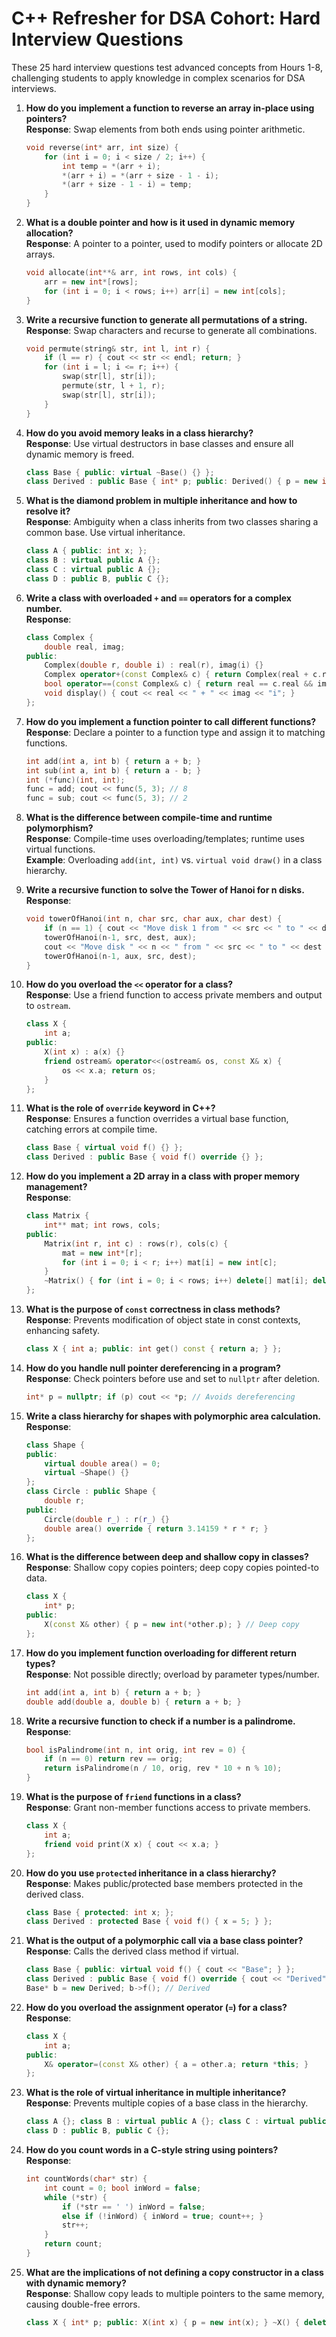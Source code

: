 # C++ Refresher for DSA Cohort: Hard Interview Questions

These 25 hard interview questions test advanced concepts from Hours 1-8, challenging students to apply knowledge in complex scenarios for DSA interviews.

1. **How do you implement a function to reverse an array in-place using pointers?**  
   **Response**: Swap elements from both ends using pointer arithmetic.  
   ```cpp
   void reverse(int* arr, int size) {
       for (int i = 0; i < size / 2; i++) {
           int temp = *(arr + i);
           *(arr + i) = *(arr + size - 1 - i);
           *(arr + size - 1 - i) = temp;
       }
   }
   ```

2. **What is a double pointer and how is it used in dynamic memory allocation?**  
   **Response**: A pointer to a pointer, used to modify pointers or allocate 2D arrays.  
   ```cpp
   void allocate(int**& arr, int rows, int cols) {
       arr = new int*[rows];
       for (int i = 0; i < rows; i++) arr[i] = new int[cols];
   }
   ```

3. **Write a recursive function to generate all permutations of a string.**  
   **Response**: Swap characters and recurse to generate all combinations.  
   ```cpp
   void permute(string& str, int l, int r) {
       if (l == r) { cout << str << endl; return; }
       for (int i = l; i <= r; i++) {
           swap(str[l], str[i]);
           permute(str, l + 1, r);
           swap(str[l], str[i]);
       }
   }
   ```

4. **How do you avoid memory leaks in a class hierarchy?**  
   **Response**: Use virtual destructors in base classes and ensure all dynamic memory is freed.  
   ```cpp
   class Base { public: virtual ~Base() {} };
   class Derived : public Base { int* p; public: Derived() { p = new int; } ~Derived() { delete p; } };
   ```

5. **What is the diamond problem in multiple inheritance and how to resolve it?**  
   **Response**: Ambiguity when a class inherits from two classes sharing a common base. Use virtual inheritance.  
   ```cpp
   class A { public: int x; };
   class B : virtual public A {};
   class C : virtual public A {};
   class D : public B, public C {};
   ```

6. **Write a class with overloaded `+` and `==` operators for a complex number.**  
   **Response**:  
   ```cpp
   class Complex {
       double real, imag;
   public:
       Complex(double r, double i) : real(r), imag(i) {}
       Complex operator+(const Complex& c) { return Complex(real + c.real, imag + c.imag); }
       bool operator==(const Complex& c) { return real == c.real && imag == c.imag; }
       void display() { cout << real << " + " << imag << "i"; }
   };
   ```

7. **How do you implement a function pointer to call different functions?**  
   **Response**: Declare a pointer to a function type and assign it to matching functions.  
   ```cpp
   int add(int a, int b) { return a + b; }
   int sub(int a, int b) { return a - b; }
   int (*func)(int, int);
   func = add; cout << func(5, 3); // 8
   func = sub; cout << func(5, 3); // 2
   ```

8. **What is the difference between compile-time and runtime polymorphism?**  
   **Response**: Compile-time uses overloading/templates; runtime uses virtual functions.  
   **Example**: Overloading `add(int, int)` vs. `virtual void draw()` in a class hierarchy.

9. **Write a recursive function to solve the Tower of Hanoi for n disks.**  
   **Response**:  
   ```cpp
   void towerOfHanoi(int n, char src, char aux, char dest) {
       if (n == 1) { cout << "Move disk 1 from " << src << " to " << dest << endl; return; }
       towerOfHanoi(n-1, src, dest, aux);
       cout << "Move disk " << n << " from " << src << " to " << dest << endl;
       towerOfHanoi(n-1, aux, src, dest);
   }
   ```

10. **How do you overload the `<<` operator for a class?**  
    **Response**: Use a friend function to access private members and output to `ostream`.  
    ```cpp
    class X {
        int a;
    public:
        X(int x) : a(x) {}
        friend ostream& operator<<(ostream& os, const X& x) {
            os << x.a; return os;
        }
    };
    ```

11. **What is the role of `override` keyword in C++?**  
    **Response**: Ensures a function overrides a virtual base function, catching errors at compile time.  
    ```cpp
    class Base { virtual void f() {} };
    class Derived : public Base { void f() override {} };
    ```

12. **How do you implement a 2D array in a class with proper memory management?**  
    **Response**:  
    ```cpp
    class Matrix {
        int** mat; int rows, cols;
    public:
        Matrix(int r, int c) : rows(r), cols(c) {
            mat = new int*[r];
            for (int i = 0; i < r; i++) mat[i] = new int[c];
        }
        ~Matrix() { for (int i = 0; i < rows; i++) delete[] mat[i]; delete[] mat; }
    };
    ```

13. **What is the purpose of `const` correctness in class methods?**  
    **Response**: Prevents modification of object state in const contexts, enhancing safety.  
    ```cpp
    class X { int a; public: int get() const { return a; } };
    ```

14. **How do you handle null pointer dereferencing in a program?**  
    **Response**: Check pointers before use and set to `nullptr` after deletion.  
    ```cpp
    int* p = nullptr; if (p) cout << *p; // Avoids dereferencing
    ```

15. **Write a class hierarchy for shapes with polymorphic area calculation.**  
    **Response**:  
    ```cpp
    class Shape {
    public:
        virtual double area() = 0;
        virtual ~Shape() {}
    };
    class Circle : public Shape {
        double r;
    public:
        Circle(double r_) : r(r_) {}
        double area() override { return 3.14159 * r * r; }
    };
    ```

16. **What is the difference between deep and shallow copy in classes?**  
    **Response**: Shallow copy copies pointers; deep copy copies pointed-to data.  
    ```cpp
    class X {
        int* p;
    public:
        X(const X& other) { p = new int(*other.p); } // Deep copy
    };
    ```

17. **How do you implement function overloading for different return types?**  
    **Response**: Not possible directly; overload by parameter types/number.  
    ```cpp
    int add(int a, int b) { return a + b; }
    double add(double a, double b) { return a + b; }
    ```

18. **Write a recursive function to check if a number is a palindrome.**  
    **Response**:  
    ```cpp
    bool isPalindrome(int n, int orig, int rev = 0) {
        if (n == 0) return rev == orig;
        return isPalindrome(n / 10, orig, rev * 10 + n % 10);
    }
    ```

19. **What is the purpose of `friend` functions in a class?**  
    **Response**: Grant non-member functions access to private members.  
    ```cpp
    class X {
        int a;
        friend void print(X x) { cout << x.a; }
    };
    ```

20. **How do you use `protected` inheritance in a class hierarchy?**  
    **Response**: Makes public/protected base members protected in the derived class.  
    ```cpp
    class Base { protected: int x; };
    class Derived : protected Base { void f() { x = 5; } };
    ```

21. **What is the output of a polymorphic call via a base class pointer?**  
    **Response**: Calls the derived class method if virtual.  
    ```cpp
    class Base { public: virtual void f() { cout << "Base"; } };
    class Derived : public Base { void f() override { cout << "Derived"; } };
    Base* b = new Derived; b->f(); // Derived
    ```

22. **How do you overload the assignment operator (`=`) for a class?**  
    **Response**:  
    ```cpp
    class X {
        int a;
    public:
        X& operator=(const X& other) { a = other.a; return *this; }
    };
    ```

23. **What is the role of virtual inheritance in multiple inheritance?**  
    **Response**: Prevents multiple copies of a base class in the hierarchy.  
    ```cpp
    class A {}; class B : virtual public A {}; class C : virtual public A {};
    class D : public B, public C {};
    ```

24. **How do you count words in a C-style string using pointers?**  
    **Response**:  
    ```cpp
    int countWords(char* str) {
        int count = 0; bool inWord = false;
        while (*str) {
            if (*str == ' ') inWord = false;
            else if (!inWord) { inWord = true; count++; }
            str++;
        }
        return count;
    }
    ```

25. **What are the implications of not defining a copy constructor in a class with dynamic memory?**  
    **Response**: Shallow copy leads to multiple pointers to the same memory, causing double-free errors.  
    ```cpp
    class X { int* p; public: X(int x) { p = new int(x); } ~X() { delete p; } }; // Needs copy constructor
    ```